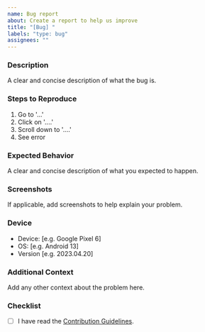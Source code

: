 ```yaml
---
name: Bug report
about: Create a report to help us improve
title: "[Bug] "
labels: "type: bug"
assignees: ""
---
```


### Description

A clear and concise description of what the bug is.

### Steps to Reproduce

1. Go to '...'
2. Click on '....'
3. Scroll down to '....'
4. See error

### Expected Behavior

A clear and concise description of what you expected to happen.

### Screenshots

If applicable, add screenshots to help explain your problem.

### Device

-   Device: [e.g. Google Pixel 6]
-   OS: [e.g. Android 13]
-   Version [e.g. 2023.04.20]

### Additional Context

Add any other context about the problem here.

### Checklist

-   [ ] I have read the [Contribution Guidelines](https://github.com/zyrouge/symphony/wiki/Contributions-Guidelines#issues).
